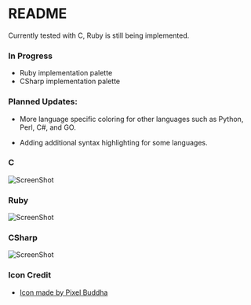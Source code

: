 # README
Currently tested with C, Ruby is still being implemented.

### In Progress
* Ruby implementation palette
* CSharp implementation palette

### Planned Updates:
* More language specific coloring for other languages such as
Python, Perl, C#, and GO.

* Adding additional syntax highlighting for some languages.
### C
![ScreenShot](https://morvalyn.github.io/dark-programmer/theme.png)
### Ruby
![ScreenShot](https://morvalyn.github.io/dark-programmer/theme-ruby.png)
### CSharp
![ScreenShot](https://morvalyn.github.io/dark-programmer/theme-csharp.png)

### Icon Credit
* [Icon made by Pixel Buddha](http://www.flaticon.com/authors/pixel-buddha) 